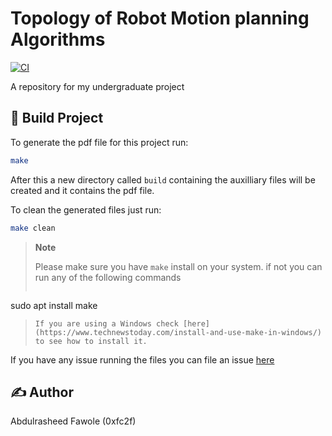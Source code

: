 # Topology of Robot Motion planning Algorithms

[![CI](https://github.com/Abdulrasheed1729/undergrad_proj/actions/workflows/ci.yml/badge.svg?event=push)](https://github.com/Abdulrasheed1729/undergrad_proj/actions/workflows/ci.yml)

A repository for my undergraduate project

## 🔨 Build Project
To generate the pdf file for this project run:
```sh
make
```
After this a new directory called `build` containing the auxilliary files will be created and it contains the pdf file.

To clean the generated files just run:
```sh
make clean
```
> **Note**
>
> Please make sure you have `make` install on your system. if not you can run any of the following commands
>```
sudo apt install make
> ```
> If you are using a Windows check [here](https://www.technewstoday.com/install-and-use-make-in-windows/) to see how to install it.

If you have any issue running the files you can file an issue [here](https://github.com/Abdulrasheed1729/undergrad_proj/issues)

## ✍️ Author

Abdulrasheed Fawole (0xfc2f)

